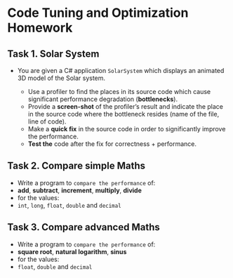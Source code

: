 # Code Tuning and Optimization Homework

## Task 1. Solar System

*	You are given a C# application `SolarSystem` which displays an animated 3D model of the Solar system.

	*	Use a profiler to find the places in its source code which cause significant performance degradation (**bottlenecks**).
	*	Provide a **screen-shot** of the profiler’s result and indicate the place in the source code where the bottleneck resides (name of the file, line of code).
	*	Make a **quick fix** in the source code in order to significantly improve the performance.
	*	**Test the** code after the fix for correctness + performance.

 
## Task 2. Compare simple Maths
*	Write a program to `compare the performance` of:
*	**add**, **subtract**, **increment**, **multiply**, **divide**
*	for the values:
*	`int`, `long`, `float`, `double` and `decimal`


## Task 3. Compare advanced Maths
*	Write a program to `compare the performance` of:
*	**square root**, **natural logarithm**, **sinus**
*	for the values:
*	`float`, `double` and `decimal`
